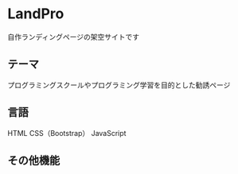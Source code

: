 # LandPro
自作ランディングページの架空サイトです

## テーマ
プログラミングスクールやプログラミング学習を目的とした勧誘ページ

## 言語
HTML
CSS（Bootstrap）
JavaScript

## その他機能

